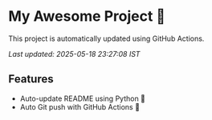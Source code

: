 # My Awesome Project 🚀

This project is automatically updated using GitHub Actions.

_Last updated: 2025-05-18 23:27:08 IST_

## Features
- Auto-update README using Python 🐍
- Auto Git push with GitHub Actions 🤖
